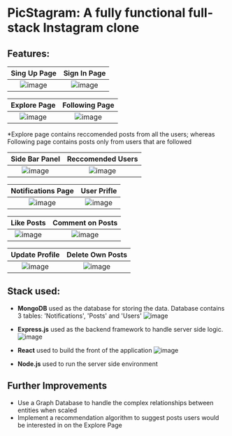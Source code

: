 # PicStagram: A fully functional full-stack Instagram clone


## Features:
| Sing Up Page | Sign In Page |
|:------------:|:-------------:|
|![image](https://github.com/angh-el/PicStagram/assets/123000792/4b6b6709-89b7-408e-bafb-a92d308b1bbc) | ![image](https://github.com/angh-el/PicStagram/assets/123000792/a9c0a2d5-adae-4a29-8336-55a16b245bda) |

| Explore Page | Following Page |
|:------------:|:-------------:|
| ![image](https://github.com/angh-el/PicStagram/assets/123000792/bbdb2b9e-2dc6-4178-a436-214ed387a095) | ![image](https://github.com/angh-el/PicStagram/assets/123000792/dfb2e4e1-67a7-4cdd-8cce-9d235edf21a4) |

*Explore page contains reccomended posts from all the users; whereas Following page contains posts only from users that are followed

| Side Bar Panel | Reccomended Users |
|:------------:|:-------------:|
| ![image](https://github.com/angh-el/PicStagram/assets/123000792/7f8971f0-c7c6-41f8-b181-4a027739691b) | ![image](https://github.com/angh-el/PicStagram/assets/123000792/ec6083b2-97c7-4249-a95c-4746a1adc101) |

| Notifications Page | User Prifle |
|:------------:|:-------------:|
| ![image](https://github.com/angh-el/PicStagram/assets/123000792/85ba15b4-f22e-4b28-9881-e724d273842b) | ![image](https://github.com/angh-el/PicStagram/assets/123000792/383e971d-014e-47d4-a112-4437a603addc) |

| Like Posts | Comment on Posts |
|:------------:|:-------------:|
| ![image](https://github.com/angh-el/PicStagram/assets/123000792/434a99ae-404d-45a2-a88c-926bce8b5aee) | ![image](https://github.com/angh-el/PicStagram/assets/123000792/ad09c3cc-fc22-4d8d-8b53-b6371ee1af0c) | 

| Update Profile | Delete Own Posts |
|:------------:|:-------------:|
| ![image](https://github.com/angh-el/PicStagram/assets/123000792/1e430957-b175-44f9-8c5f-e31073f0d651) | ![image](https://github.com/angh-el/PicStagram/assets/123000792/07b88aba-644c-4dda-b984-25e9c5c46cdf) |





## Stack used:
- **MongoDB** used as the database for storing the data. Database contains 3 tables: 'Notifications', 'Posts' and 'Users' ![image](https://github.com/angh-el/PicStagram/assets/123000792/85bdbf0d-e55c-47ec-8c28-ab579f740364)

- **Express.js** used as the backend framework to handle server side logic. ![image](https://github.com/angh-el/PicStagram/assets/123000792/ac177fd8-fbbd-447c-9420-0461976325ca)

- **React** used to build the front of the application ![image](https://github.com/angh-el/PicStagram/assets/123000792/b883c553-688a-432b-89af-6ce8c77731a5)

- **Node.js** used to run the server side environment



## Further Improvements
- Use a Graph Database to handle the complex relationships between entities when scaled
- Implement a recommendation algorithm to suggest posts users would be interested in on the Explore Page
